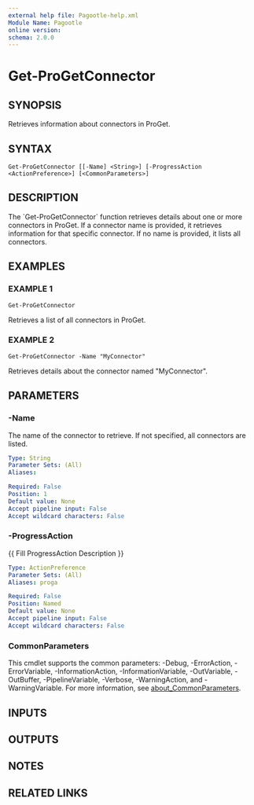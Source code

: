 ```yaml
---
external help file: Pagootle-help.xml
Module Name: Pagootle
online version:
schema: 2.0.0
---
```


# Get-ProGetConnector

## SYNOPSIS
Retrieves information about connectors in ProGet.

## SYNTAX

```
Get-ProGetConnector [[-Name] <String>] [-ProgressAction <ActionPreference>] [<CommonParameters>]
```

## DESCRIPTION
The \`Get-ProGetConnector\` function retrieves details about one or more connectors in ProGet.
If a connector name is provided, it retrieves information for that specific connector.
If no name is provided, it lists all connectors.

## EXAMPLES

### EXAMPLE 1
```
Get-ProGetConnector
```

Retrieves a list of all connectors in ProGet.

### EXAMPLE 2
```
Get-ProGetConnector -Name "MyConnector"
```

Retrieves details about the connector named "MyConnector".

## PARAMETERS

### -Name
The name of the connector to retrieve.
If not specified, all connectors are listed.

```yaml
Type: String
Parameter Sets: (All)
Aliases:

Required: False
Position: 1
Default value: None
Accept pipeline input: False
Accept wildcard characters: False
```

### -ProgressAction
{{ Fill ProgressAction Description }}

```yaml
Type: ActionPreference
Parameter Sets: (All)
Aliases: proga

Required: False
Position: Named
Default value: None
Accept pipeline input: False
Accept wildcard characters: False
```

### CommonParameters
This cmdlet supports the common parameters: -Debug, -ErrorAction, -ErrorVariable, -InformationAction, -InformationVariable, -OutVariable, -OutBuffer, -PipelineVariable, -Verbose, -WarningAction, and -WarningVariable. For more information, see [about_CommonParameters](http://go.microsoft.com/fwlink/?LinkID=113216).

## INPUTS

## OUTPUTS

## NOTES

## RELATED LINKS
